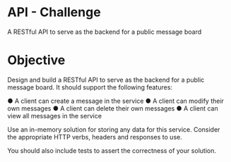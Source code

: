 # API - Challenge
A RESTful API to serve as the backend for a public message board

# Objective

Design and build a RESTful API to serve as the backend for a public message board. It should
support the following features:

● A client can create a message in the service
● A client can modify their own messages
● A client can delete their own messages
● A client can view all messages in the service

Use an in-memory solution for storing any data for this service. Consider the appropriate HTTP
verbs, headers and responses to use.

You should also include tests to assert the correctness of your solution.
